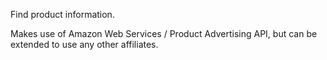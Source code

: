 Find product information.

Makes use of Amazon Web Services / Product Advertising API, but can be extended to use any other affiliates.
